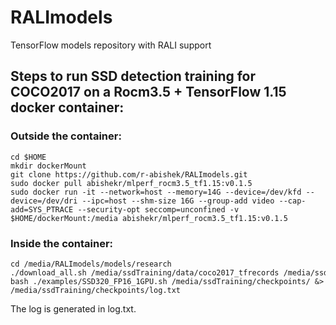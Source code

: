 # RALImodels
TensorFlow models repository with RALI support

## Steps to run SSD detection training for COCO2017 on a Rocm3.5 + TensorFlow 1.15 docker container:

### Outside the container:
```
cd $HOME
mkdir dockerMount
git clone https://github.com/r-abishek/RALImodels.git
sudo docker pull abishekr/mlperf_rocm3.5_tf1.15:v0.1.5
sudo docker run -it --network=host --memory=14G --device=/dev/kfd --device=/dev/dri --ipc=host --shm-size 16G --group-add video --cap-add=SYS_PTRACE --security-opt seccomp=unconfined -v $HOME/dockerMount:/media abishekr/mlperf_rocm3.5_tf1.15:v0.1.5
```

### Inside the container:
```
cd /media/RALImodels/models/research
./download_all.sh /media/ssdTraining/data/coco2017_tfrecords /media/ssdTraining/checkpoints
bash ./examples/SSD320_FP16_1GPU.sh /media/ssdTraining/checkpoints/ &> /media/ssdTraining/checkpoints/log.txt
```
The log is generated in log.txt.
